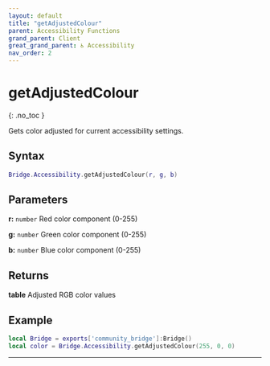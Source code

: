 ```yaml
---
layout: default
title: "getAdjustedColour"
parent: Accessibility Functions
grand_parent: Client
great_grand_parent: ♿ Accessibility
nav_order: 2
---
```


# getAdjustedColour
{: .no_toc }

Gets color adjusted for current accessibility settings.

## Syntax

```lua
Bridge.Accessibility.getAdjustedColour(r, g, b)
```

## Parameters

**r:** `number`
Red color component (0-255)

**g:** `number`
Green color component (0-255)

**b:** `number`
Blue color component (0-255)

## Returns

**table**
Adjusted RGB color values

## Example

```lua
local Bridge = exports['community_bridge']:Bridge()
local color = Bridge.Accessibility.getAdjustedColour(255, 0, 0)
```

---